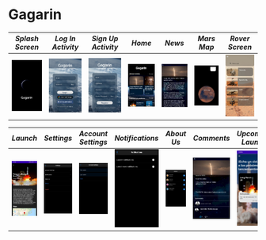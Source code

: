 # Gagarin
*Splash Screen* | *Log In Activity* | *Sign Up Activity* | *Home* | *News* | *Mars Map* | *Rover Screen*
--------------|-----------------|------------------|---------------|---------------|---------------|-----------------
![Splash Screen](/img/SplashScreen.png) | ![Log In Activity](/img/Login.png) | ![Sign Up Activity](/img/SignUp.png) | ![Home](/img/Home.png) | ![News](/img/News.png) | ![Mars Map](/img/MarsMap.png) | ![Rover Sreen](/img/RoverScreen.png)


*Launch* | *Settings* | *Account Settings* | *Notifications* | *About Us* | *Comments* | *Upcoming Launch* 
-----------------|-----------------|-----------------|-----------------|-----------------|-----------------|-----------------
![Launch](/img/Launch.png) | ![Settings](/img/Settings.png) | ![Account Settings](/img/AccountSettings.png) | ![Notifications](/img/Notifications.png) | ![About Us](/img/AboutUs.png) | ![Comments](/img/Comments.png) | ![Upcoming Launch](/img/ProxLanzamientos.png)